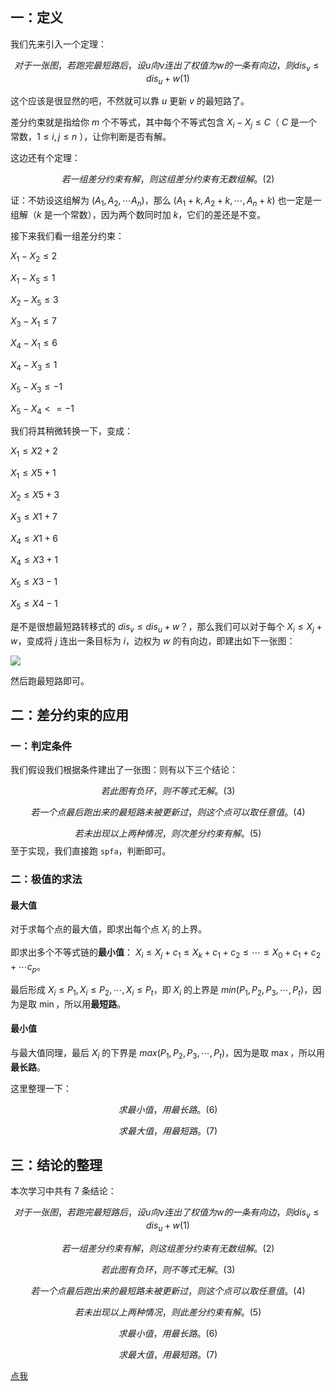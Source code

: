 ## 一：定义

我们先来引入一个定理：

$$
对于一张图，若跑完最短路后，设 u 向 v 连出了权值为 w 的一条有向边，则 dis_v≤dis_u+w(1)
$$

这个应该是很显然的吧，不然就可以靠 $u$ 更新 $v$ 的最短路了。

差分约束就是指给你 $m$ 个不等式，其中每个不等式包含 $X_i-X_j\le C$（ $C$ 是一个常数，$1\le i,j\le n$ ），让你判断是否有解。

这边还有个定理：

$$
若一组差分约束有解，则这组差分约束有无数组解。(2)
$$

证：不妨设这组解为 $(A_1,A_2,\cdots A_n)$，那么 $(A_1+k,A_2+k,\cdots,A_n+k)$ 也一定是一组解（$k$ 是一个常数），因为两个数同时加 $k$，它们的差还是不变。

接下来我们看一组差分约束：

$X_{1}-X_{2}≤2$

$X_{1}-X_{5}≤1$

$X_{2}-X_{5}≤3$

$X_{3}-X_{1}≤7$

$X_{4}-X_{1}≤6$

$X_{4}-X_{3}≤1$

$X_{5}-X_{3}≤-1$

$X_{5}-X_{4}<=-1$

我们将其稍微转换一下，变成：

$X_{1}\le X{2}+2$

$X_{1}\le X{5}+1$

$X_{2}\le X{5}+3$

$X_{3}\le X{1}+7$

$X_{4}\le X{1}+6$

$X_{4}\le X{3}+1$

$X_{5}\le X{3}-1$

$X_{5}\le X{4}-1$

是不是很想最短路转移式的 $dis_v\le dis_u+w$？，那么我们可以对于每个 $X_i\le X_j+w$，变成将 $j$ 连出一条目标为 $i$，边权为 $w$ 的有向边，即建出如下一张图：

![](https://cdn.luogu.com.cn/upload/image_hosting/39a3wkbz.png)

然后跑最短路即可。

## 二：差分约束的应用

### 一：判定条件

我们假设我们根据条件建出了一张图：则有以下三个结论：

$$
若此图有负环，则不等式无解。(3)
$$

$$
若一个点最后跑出来的最短路未被更新过，则这个点可以取任意值。(4)
$$

$$
若未出现以上两种情况，则次差分约束有解。(5)
$$
至于实现，我们直接跑 `spfa`，判断即可。

### 二：极值的求法

#### 最大值

对于求每个点的最大值，即求出每个点 $X_i$ 的上界。

即求出多个不等式链的**最小值**： $X_i\le X_j+c_1\le X_k+c_1+c_2\le\cdots\le X_0+c_1+c_2+\cdots c_p$。

最后形成 $X_i\le P_1,X_i\le P_2,\cdots,X_i\le P_t$，即 $X_i$ 的上界是 $min(P_1,P_2,P_3,\cdots,P_t)$，因为是取 $\min$，所以用**最短路**。

#### 最小值

与最大值同理，最后 $X_i$ 的下界是 $max(P_1,P_2,P_3,\cdots,P_t)$，因为是取 $\max$，所以用**最长路**。

这里整理一下：

$$
求最小值，用最长路。(6)
$$

$$
求最大值，用最短路。(7)
$$

## 三：结论的整理

本次学习中共有 $7$ 条结论：

$$
对于一张图，若跑完最短路后，设 u 向 v 连出了权值为 w 的一条有向边，则 dis_v\le dis_u+w(1)
$$

$$
若一组差分约束有解，则这组差分约束有无数组解。(2)
$$

$$
若此图有负环，则不等式无解。(3)
$$

$$
若一个点最后跑出来的最短路未被更新过，则这个点可以取任意值。(4)
$$

$$
若未出现以上两种情况，则此差分约束有解。(5)
$$

$$
求最小值，用最长路。(6)
$$

$$
求最大值，用最短路。(7)
$$


[点我](http://www.look4utalk.com/image/6af473f52275d1223d0232a032f8cce0.jpg)
